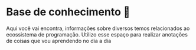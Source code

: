 # Base de conhecimento :brain:
Aqui você vai encontra, informações sobre diversos temos relacionados ao ecossistema de programação.
Utilizo esse espaço para realizar anotações de coisas que vou aprendendo no dia a dia
